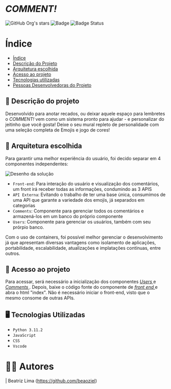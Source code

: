 <h1><i>COMMENT!</i></h1>

![GitHub Org's stars](https://img.shields.io/github/stars/beaoziel?style=social) ![Badge](https://img.shields.io/badge/Pós%20Graduação-purple) ![Badge Status](https://img.shields.io/badge/STATUS-Finalizado-blue)
# Índice 
* [Índice](#índice)
* [Descrição do Projeto](#descrição-do-projeto)
* [Arquitetura escolhida](#arquitetura-escolhida)
* [Acesso ao projeto](#acesso-ao-projeto)
* [Tecnologias utilizadas](#tecnologias-utilizadas)
* [Pessoas Desenvolvedoras do Projeto](#autores)

## 📃 Descrição do projeto
<p>
  Desenvolvido para anotar recados, ou deixar aquele espaço para lembretes o <i> COMMENT! </i> vem como um sistema pronto para ajudar - e personalizar do jeitinho que você gosta!
  Deixe o seu mural repleto de personalidade com uma seleção completa de Emojis e jogo de cores!
</p>

## 📐 Arquitetura escolhida
<p>
  Para garantir uma melhor experiência do usuário, foi decido separar em 4 componentes independentes:
</p>

![Desenho da solução](https://github.com/beaoziel/mvp-comment-front/assets/61751794/b0531533-7898-4cd4-9bec-9e59db59d3f5)

- `Front-end`: Para interação do usuário e visualização dos comentários, um front irá receber todas as informações, condumindo as 3 APIS
- `API Externa`: Evitando o trabalho de ter uma base única, consumimos de uma API que garante a variedade dos emojis, já separados em categorias
- `Comments`: Componente para gerenciar todos os comentários e armazená-los em um banco do próprio componente
- `Users`: Componente para gerenciar os usuários, também com seu prórpio banco.

Com o uso de containers, foi possível melhor gerenciar o desenvolvimento já que apresentam diversas vantagens como isolamento de aplicações, portabilidade, escalabilidade, atualizações e implatações contínuas, entre outros.

## 📁 Acesso ao projeto
<p>
  Para acessar, será necessário a inicialização dos componentes <a href='https://github.com/beaoziel/mvp-comment-users'> <i>Users</i> </a> e <a href='https://github.com/beaoziel/mvp-comment-comments'> <i>Comments</i> </a>. Depois, baixe o código fonte do componente de <a href='https://github.com/beaoziel/mvp-comment-front'><i> front end </i></a> e abra o html "index".
  Não é necessário iniciar o front-end, visto que o mesmo consome de outras APIs.
</p>

## 🖥️ Tecnologias Utilizadas
- ``Python 3.11.2``
- ``JavaScript``
- ``CSS``
- ``Vscode``

# 🙋‍♀️ Autores

| Beatriz Lima (https://github.com/beaoziel) 
